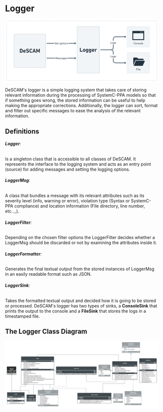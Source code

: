 # Logger

![Logger](demo/LOGGER.png)

DeSCAM's logger is a simple logging system that takes care of storing relevant information during the processing of SystemC-PPA models so that if something goes wrong, the stored information can be useful to help making the appropriate corrections. Additionally, the logger can sort, format and filter out specific messages to ease the analysis of the relevant information.

## Definitions

###### **Logger**:
Is a singleton class that is accessible to all classes of DeSCAM. It represents the interface to the logging system and acts as an entry point (source) for adding messages and setting the logging options.

###### **LoggerMsg**:
A class that bundles a message with its relevant attributes such as its severity level (info, warning or error), violation type (Syntax or SystemC-PPA compliance) and location information (File directory, line number, etc...,).

###### **LoggerFilter**:
Depending on the chosen filter options the LoggerFilter decides whether a LoggerMsg should be discarded or not by examining the attributes inside it.

###### **LoggerFormatter**:
Generates the final textual output from the stored instances of LoggerMsg in an easily readable format such as JSON.

###### **LoggerSink**:
Takes the formatted textual output and decided how it is going to be stored or processed. DeSCAM's logger has two types of sinks, a **ConsoleSink** that prints the output to the console and a **FileSink** that stores the logs in a timestamped file.

## The Logger Class Diagram

 ![LOGGER_UML](demo/LOGGER_UML_CD.png)

